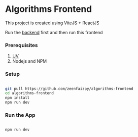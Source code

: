 # Algorithms Frontend

This project is created using ViteJS + ReactJS

Run the [backend](https://github.com/zeenfaizpy/algorithms-backend) first and then run this frontend 


### Prerequisites

1. [UV](https://docs.astral.sh/uv/) 
2. Nodejs and NPM

### Setup

```bash

git pull https://github.com/zeenfaizpy/algorithms-frontend
cd algorithms-frontend
npm install
npm run dev
```


### Run the App

```bash

npm run dev

```

